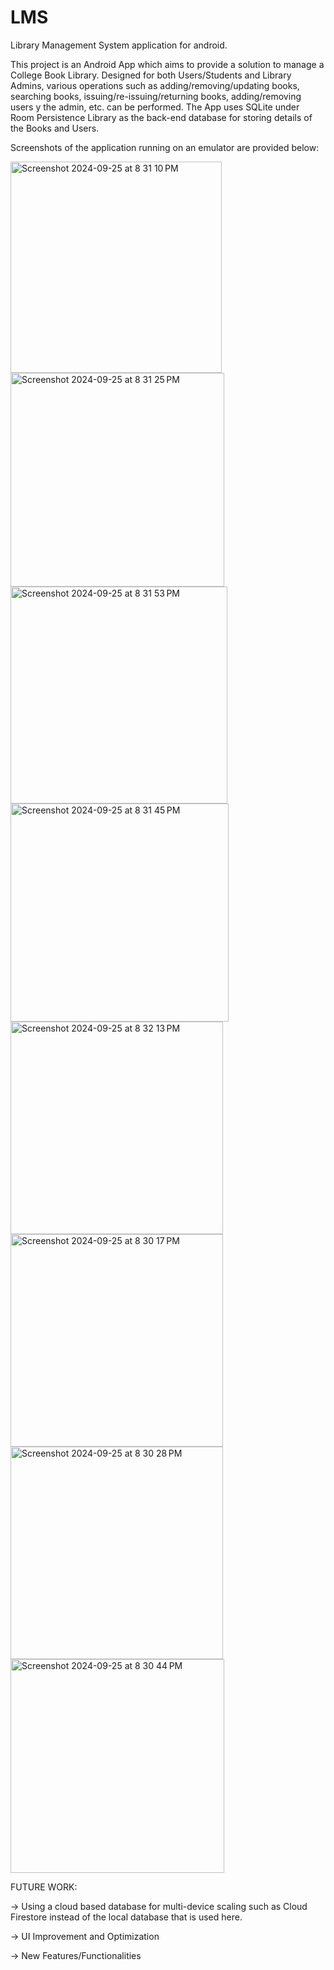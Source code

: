# LMS
Library Management System application for android.

This project is an Android App which aims to provide a solution to manage a College Book Library. Designed for both Users/Students and Library Admins, various operations such as adding/removing/updating books, searching books, issuing/re-issuing/returning books, adding/removing users y the admin, etc. can be performed. The App uses SQLite under Room Persistence Library as the back-end database for storing details of the Books and Users. 

Screenshots of the application running on an emulator are provided below:

<img width="338" alt="Screenshot 2024-09-25 at 8 31 10 PM" src="https://github.com/user-attachments/assets/ab6bfdfa-8118-4c4f-86c8-b7c205bb2b2d"> <img width="342" alt="Screenshot 2024-09-25 at 8 31 25 PM" src="https://github.com/user-attachments/assets/155810df-98ca-4bc3-9588-cb93b29bf8e2"> <img width="347" alt="Screenshot 2024-09-25 at 8 31 53 PM" src="https://github.com/user-attachments/assets/bc74c1a5-e299-413c-baaa-ac73d85314dc"> 
<img width="349" alt="Screenshot 2024-09-25 at 8 31 45 PM" src="https://github.com/user-attachments/assets/041320f2-02d2-47e2-8ba1-43e73b16c63c"> <img width="340" alt="Screenshot 2024-09-25 at 8 32 13 PM" src="https://github.com/user-attachments/assets/a881df26-a92d-4f67-a4f7-1324e863819c"> 
<img width="340" alt="Screenshot 2024-09-25 at 8 30 17 PM" src="https://github.com/user-attachments/assets/4d43552a-4f56-4f87-95e6-93f90dcb3cfb"> <img width="340" alt="Screenshot 2024-09-25 at 8 30 28 PM" src="https://github.com/user-attachments/assets/9b76130a-e290-4b49-9a2e-e59d0d6ad5b5"> <img width="342" alt="Screenshot 2024-09-25 at 8 30 44 PM" src="https://github.com/user-attachments/assets/e6b7f3da-08e0-45b5-8838-1a249e0fb0fe">

FUTURE WORK:

-> Using a cloud based database for multi-device scaling such as Cloud Firestore instead of the local database that is used here.

-> UI Improvement and Optimization

-> New Features/Functionalities

